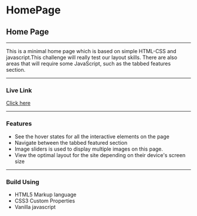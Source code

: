 # HomePage
<h2>Home Page</h2>
<hr>
This is a minimal home page which is based on simple HTML-CSS and javascript.This challenge will really test our layout skills. There are also areas that will require some JavaScript, such as the tabbed features section.
<hr>

<h3>Live Link</h3>
<a href="https://sonakshirawat.github.io/HomePage/">Click here</a>
<hr>
<h3>Features</h3>
<ul>
<li>See the hover states for all the interactive elements on the page</li>
<li>Navigate between the tabbed featured section</li>
<li>Image sliders is used to display multiple images on this page. </li>
<li>View the optimal layout for the site depending on their device's screen size</li>
</ul>
<hr> 
<h3>Build Using</h3>
<ul>
  <li>HTML5 Markup language</li>
  <li>CSS3 Custom Properties</li>
     <li>Vanilla javascript</li>
</ul>


